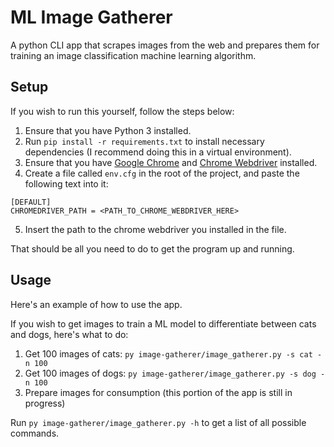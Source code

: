 # ML Image Gatherer
A python CLI app that scrapes images from the web and prepares them for training an image classification machine learning algorithm.

## Setup
If you wish to run this yourself, follow the steps below:

1. Ensure that you have Python 3 installed.
2. Run `pip install -r requirements.txt` to install necessary dependencies (I recommend doing this in a virtual environment).
3. Ensure that you have [Google Chrome](https://www.google.com/chrome/) and [Chrome Webdriver](https://chromedriver.chromium.org/downloads) installed.
4. Create a file called `env.cfg` in the root of the project, and paste the following text into it:

```
[DEFAULT]
CHROMEDRIVER_PATH = <PATH_TO_CHROME_WEBDRIVER_HERE>
```

5. Insert the path to the chrome webdriver you installed in the file.

That should be all you need to do to get the program up and running.

## Usage
Here's an example of how to use the app.

If you wish to get images to train a ML model to differentiate between cats and dogs, here's what to do:

1. Get 100 images of cats: `py image-gatherer/image_gatherer.py -s cat -n 100`
2. Get 100 images of dogs: `py image-gatherer/image_gatherer.py -s dog -n 100`
3. Prepare images for consumption (this portion of the app is still in progress)

Run `py image-gatherer/image_gatherer.py -h` to get a list of all possible commands.
